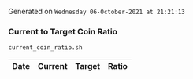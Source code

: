 Generated on `Wednesday 06-October-2021 at 21:21:13`

### Current to Target Coin Ratio
`current_coin_ratio.sh`

Date|Current|Target|Ratio
---|---|---|---
